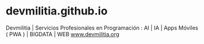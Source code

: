 # devmilitia.github.io
Devmilitia | Servicios Profesionales en Programación : AI | IA | Apps Móviles ( PWA ) | BIGDATA | WEB
www.devmilitia.org

